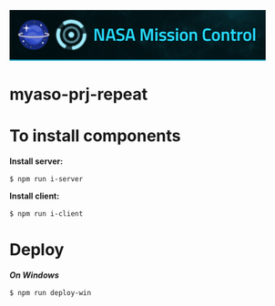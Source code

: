 ![logo](logo.png)
# myaso-prj-repeat



# To install components


**Install server:**
```console
$ npm run i-server
```

**Install client:**
```console
$ npm run i-client
```

# Deploy
***On Windows***
```console
$ npm run deploy-win
